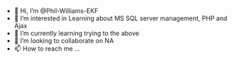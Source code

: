- 👋 Hi, I’m @Phil-Williams-EKF
- 👀 I’m interested in Learning about MS SQL server management, PHP and Ajax
- 🌱 I’m currently learning trying to the above
- 💞️ I’m looking to collaborate on NA
- 📫 How to reach me ...

<!---
Phil-Williams-EKF/Phil-Williams-EKF is a ✨ special ✨ repository because its `README.md` (this file) appears on your GitHub profile.
You can click the Preview link to take a look at your changes.
--->
